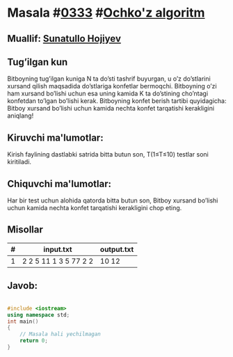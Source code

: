 
<h1>Masala #<a href="https://robocontest.uz/tasks/0333">0333</a> #<a href="https://robocontest.uz/tasks?category=11">Ochko'z algoritm</a></h1>
<h2> Muallif: <a href="https://robocontest.uz/profile/sunnat">Sunatullo Hojiyev</a></h2>
<h2>Tug’ilgan kun</h2>
<p>Bitboyning tug’ilgan kuniga N ta do’sti tashrif buyurgan, u o’z do’stlarini xursand qilish maqsadida do’stlariga konfetlar bermoqchi. Bitboyning o’zi ham xursand bo’lishi uchun esa uning kamida K ta do’stining cho’ntagi konfetdan to’lgan bo’lishi kerak.
Bitboyning konfet berish tartibi quyidagicha:
Bitboy xursand bo’lishi uchun kamida nechta konfet tarqatishi kerakligini aniqlang!</p>
<h2>Kiruvchi ma'lumotlar:</h2>
<p>Kirish faylining dastlabki satrida bitta butun son, T(1≤T≤10) testlar soni kiritiladi.</p>
<h2>Chiquvchi ma'lumotlar:</h2>
<p>Har bir test uchun alohida qatorda bitta butun son, Bitboy xursand bo’lishi uchun kamida nechta konfet tarqatishi kerakligini chop eting.</p>
<h2>Misollar</h2>
<table>
    <thead>
        <tr>
            <th>#</th>
            <th>input.txt</th>
            <th>output.txt</th>
        </tr>
    </thead>
    <tbody>
            <tr>
                <td>1</td>
                <td>2
2
5 11
1
3
5 77 2
2</td>
                <td>10
12</td>
            </tr>
    </tbody>
    </table>
    
<h2>Javob:</h2>

######
```cpp
#include <iostream>
using namespace std;
int main()
{
    // Masala hali yechilmagan
    return 0;
}
```
